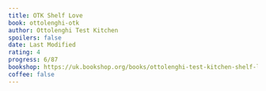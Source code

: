 ```yaml
---
title: OTK Shelf Love
book: ottolenghi-otk
author: Ottolenghi Test Kitchen
spoilers: false
date: Last Modified
rating: 4
progress: 6/87
bookshop: https://uk.bookshop.org/books/ottolenghi-test-kitchen-shelf-love/9781529109481?aid=9613
coffee: false
---
```

